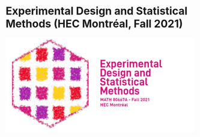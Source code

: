 # Experimental Design and Statistical Methods (HEC Montréal, Fall 2021)

![Course image](static/img/social-image-f21.png)
